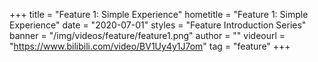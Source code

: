 +++
    title = "Feature 1: Simple Experience"
    hometitle = "Feature 1: Simple Experience"
    date = "2020-07-01"
    styles = "Feature Introduction Series"
    banner = "/img/videos/feature/feature1.png"
    author = ""
    videourl = "https://www.bilibili.com/video/BV1Uy4y1J7om" 
    tag = "feature"
+++